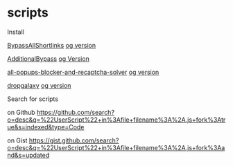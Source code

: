# scripts

Install

[BypassAllShortlinks](https://github.com/motoonepower/scripts/raw/main/BypassAllShortlinks.user.js)   [og version](https://greasyfork.org/scripts/431691-bypass-all-shortlinks/code/Bypass%20All%20Shortlinks.user.js)

[AdditionalBypass](https://github.com/motoonepower/scripts/raw/main/AdditionalBypass.user.js)   [og Version](https://greasyfork.org/scripts/443888-additional-bypass/code/Additional%20Bypass.user.js)

[all-popups-blocker-and-recaptcha-solver](https://github.com/motoonepower/scripts/raw/main/all-popups-blocker-and-recaptcha-solver.user.js)   [og version](https://greasyfork.org/scripts/439683-all-popups-blocker-and-recaptcha-solver/code/All%20Popups%20Blocker%20and%20reCAPTCHA%20Solver.user.js)

[dropgalaxy](https://github.com/motoonepower/scripts/raw/main/dropgalaxy.user.js)   [og version](https://github.com/jaygohil15/DropGalaxy.com-Bypass-Dynamic-click)


Search for scripts

on Github
https://github.com/search?o=desc&q=%22UserScript%22+in%3Afile+filename%3A%2A.js+fork%3Atrue&s=indexed&type=Code


on Gist
https://gist.github.com/search?o=desc&q=%22UserScript%22+in%3Afile+filename%3A%2A.js+fork%3Aand&s=updated
